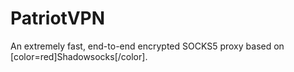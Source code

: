 # PatriotVPN
An extremely fast, end-to-end encrypted SOCKS5 proxy based on [color=red]Shadowsocks[/color].
